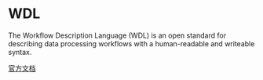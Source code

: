# WDL

The Workflow Description Language (WDL) is an open standard for describing data processing workflows with a human-readable and writeable syntax.

[官方文档](https://docs.openwdl.org/en/stable/WDL/Base_structure/)

